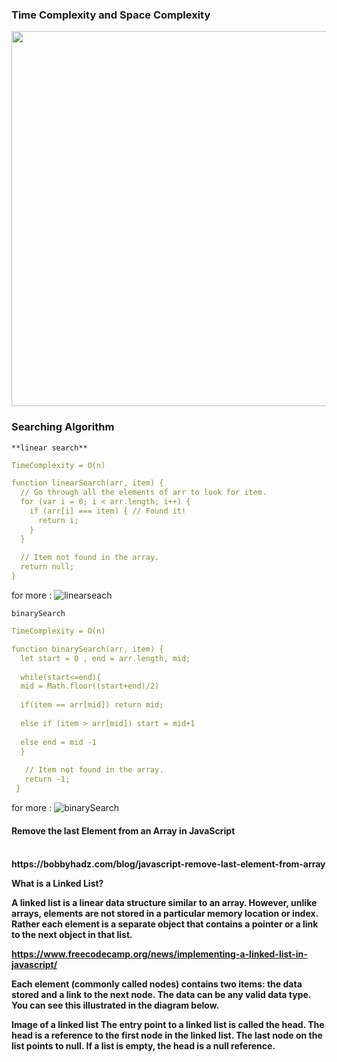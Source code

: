 ### Time Complexity and Space Complexity


[<img src="https://github.com/Richard-vinu/Kannada_Coder/blob/main/DSA%20time%20complexity%20spreadsheet-1.png" width="700" height="600"/>](https://github.com/Richard-vinu/Kannada_Coder/blob/main/DSA%20time%20complexity%20spreadsheet-1.png)

### Searching Algorithm

  ``**linear search**``
  ```yaml
TimeComplexity = O(n)

function linearSearch(arr, item) {
    // Go through all the elements of arr to look for item.
    for (var i = 0; i < arr.length; i++) {
      if (arr[i] === item) { // Found it!
        return i;
      }
    }
    
    // Item not found in the array.
    return null;
  }
```  
  for more : ![linearseach](https://www.hackerearth.com/practice/algorithms/searching/linear-search/tutorial/)
  
  
  ``binarySearch``
  ```yaml
TimeComplexity = O(n)

function binarySearch(arr, item) {
    let start = 0 , end = arr.length, mid;
    
    while(start<=end){
    mid = Math.floor((start+end)/2)
    
    if(item == arr[mid]) return mid;
    
    else if (item > arr[mid]) start = mid+1
    
    else end = mid -1
    }
     
     // Item not found in the array.
     return -1;
   }

``` 
  for more : ![binarySearch](https://www.hackerearth.com/practice/algorithms/searching/binary-search/tutorial/)
  
  
  
  
  
  
  
  
  
  
  <h4>Remove the last Element from an Array in JavaScript<h4><br>
  https://bobbyhadz.com/blog/javascript-remove-last-element-from-array
  
  What is a Linked List?
  
  A linked list is a linear data structure similar to an array. However, unlike arrays, elements are not stored in a particular memory location or index. Rather each element is a separate object that contains a pointer or a link to the next object in that list.

  https://www.freecodecamp.org/news/implementing-a-linked-list-in-javascript/
  
Each element (commonly called nodes) contains two items: the data stored and a link to the next node. The data can be any valid data type. You can see this illustrated in the diagram below.

Image of a linked list
The entry point to a linked list is called the head. The head is a reference to the first node in the linked list. The last node on the list points to null. If a list is empty, the head is a null reference.
  
  

  


  
